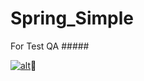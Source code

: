 Spring_Simple
=============
For Test QA #####

[![alt](https://codenvy-stg.com/factory/resources/factory-white.png)](https://codenvy-stg.com/ide-resources/share/project/ashmaraiev/Spring_smoke)
